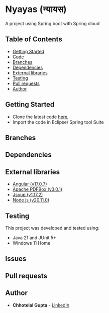 # Nyayas (न्यायस)

A project using Spring boot with Spring cloud

## Table of Contents

* [Getting Started](#getting-started)
* [Code](https://github.com/guptachhotelal/DTGrid)
* [Branches](#branches)
* [Dependencies](#dependencies)
* [External libraries](#external-libraries)
* [Testing](#testing)
* [Pull requests](#pull-requests)
* [Author](#author)

## Getting Started

* Clone the latest code [here](https://github.com/guptachhotelal/nyayas),
* Import the code in Eclipse/ Spring tool Suite

## Branches

## Dependencies

## External libraries

* [Angular (v17.0.7)](https://angular.io/)
* [Apache PDFBox (v3.0.1)](https://pdfbox.apache.org/)
* [Jsoup (v1.17.2)](https://jsoup.org/)
* [Node js (v20.11.0)](https://nodejs.org/en)

## Testing

This project was developed and tested using:

* Java 21 and JUnit 5+
* Windows 11 Home

## Issues

## Pull requests

## Author

* **Chhotelal Gupta** - [LinkedIn](https://www.linkedin.com/in/guptachhotelal)
